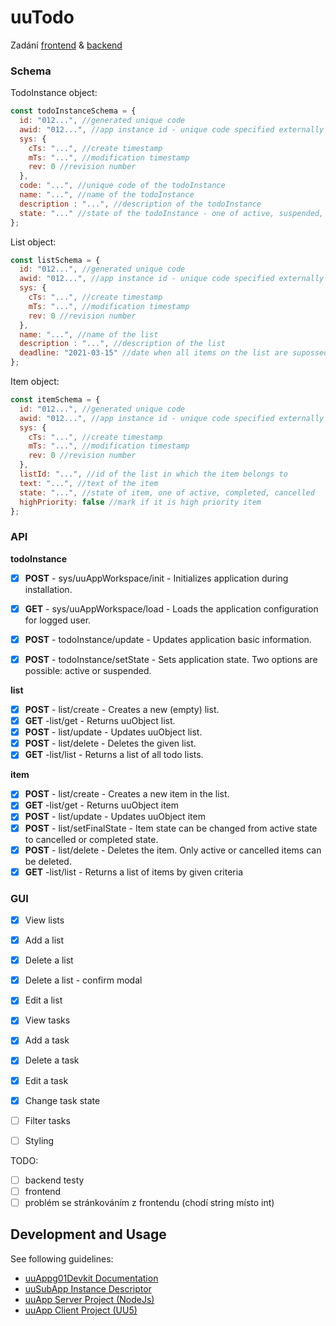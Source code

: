 # uuTodo

Zadání [frontend](https://uuapp.plus4u.net/uu-bookkit-maing01/78462435-bbbfbad5d130488e85ccad7d34b61a22/book/page?code=67586767) 
& [backend](https://uuapp.plus4u.net/uu-bookkit-maing01/bbbfbad5d130488e85ccad7d34b61a22/book/page?code=uuToDo_uuSubApp) 

### Schema

TodoInstance object:
```js
const todoInstanceSchema = {
  id: "012...", //generated unique code
  awid: "012...", //app instance id - unique code specified externally
  sys: {
    cTs: "...", //create timestamp
    mTs: "...", //modification timestamp
    rev: 0 //revision number
  },
  code: "...", //unique code of the todoInstance
  name: "...", //name of the todoInstance
  description : "...", //description of the todoInstance
  state: "..." //state of the todoInstance - one of active, suspended, closed
};
```

List object:
```js
const listSchema = {
  id: "012...", //generated unique code
  awid: "012...", //app instance id - unique code specified externally
  sys: {
    cTs: "...", //create timestamp
    mTs: "...", //modification timestamp
    rev: 0 //revision number
  },
  name: "...", //name of the list
  description : "...", //description of the list
  deadline: "2021-03-15" //date when all items on the list are supossed to be done
};
```

Item object: 
```js
const itemSchema = {
  id: "012...", //generated unique code
  awid: "012...", //app instance id - unique code specified externally
  sys: {
    cTs: "...", //create timestamp
    mTs: "...", //modification timestamp
    rev: 0 //revision number
  },
  listId: "...", //id of the list in which the item belongs to
  text: "...", //text of the item
  state: "...", //state of item, one of active, completed, cancelled 
  highPriority: false //mark if it is high priority item
};
```

### API

**todoInstance**
- [x] **POST** - sys/uuAppWorkspace/init - Initializes application during installation.
- [x] **GET** - sys/uuAppWorkspace/load - Loads the application configuration for logged user.
- [x] **POST** - todoInstance/update - Updates application basic information.
- [x] **POST** - todoInstance/setState - Sets application state. Two options are possible: active or suspended.


**list**
 
- [x] **POST** - list/create - Creates a new (empty) list.
- [x] **GET** -list/get - Returns uuObject list.
- [x] **POST** - list/update - Updates uuObject list.
- [x] **POST** - list/delete - Deletes the given list.
- [x] **GET** -list/list - Returns a list of all todo lists.

**item**

- [x] **POST** - list/create - Creates a new item in the list.
- [x] **GET** -list/get - Returns uuObject item
- [x] **POST** - list/update - Updates uuObject item
- [x] **POST** - list/setFinalState - Item state can be changed from active state to cancelled or completed state.
- [x] **POST** - list/delete - Deletes the item. Only active or cancelled items can be deleted.
- [x] **GET** -list/list - Returns a list of items by given criteria

### GUI
- [x] View lists
- [x] Add a list
- [x] Delete a list
- [x] Delete a list - confirm modal
- [x] Edit a list
- [x] View tasks
- [x] Add a task
- [x] Delete a task
- [x] Edit a task
- [x] Change task state
- [ ] Filter tasks
- [ ] Styling






TODO:
- [ ] backend testy
- [ ] frontend
- [ ] problém se stránkováním z frontendu (chodí string místo int)

## Development and Usage

See following guidelines:

- [uuAppg01Devkit Documentation](https://uuapp.plus4u.net/uu-bookkit-maing01/e884539c8511447a977c7ff070e7f2cf/book)
- [uuSubApp Instance Descriptor](https://uuapp.plus4u.net/uu-bookkit-maing01/289fcd2e11d34f3e9b2184bedb236ded/book/page?code=uuSubAppInstanceDescriptor)
- [uuApp Server Project (NodeJs)](https://uuapp.plus4u.net/uu-bookkit-maing01/2590bf997d264d959b9d6a88ee1d0ff5/book/page?code=getStarted)
- [uuApp Client Project (UU5)](https://uuapp.plus4u.net/uu-bookkit-maing01/ed11ec379073476db0aa295ad6c00178/book/page?code=getStartedHooks)
